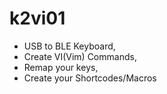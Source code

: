# k2vi01
- USB to BLE Keyboard,
- Create VI(Vim) Commands,
- Remap your keys,
- Create your Shortcodes/Macros
